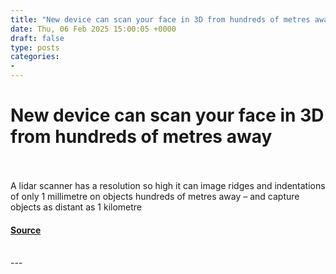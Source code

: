 ```yaml
---
title: "New device can scan your face in 3D from hundreds of metres away"
date: Thu, 06 Feb 2025 15:00:05 +0000
draft: false
type: posts
categories: 
- 
---
```

# New device can scan your face in 3D from hundreds of metres away

<br/>

<br/>
A lidar scanner has a resolution so high it can image ridges and indentations of only 1 millimetre on objects hundreds of metres away – and capture objects as distant as 1 kilometre

#### [Source](https://www.newscientist.com/article/2467107-new-device-can-scan-your-face-in-3d-from-hundreds-of-metres-away/?utm_campaign=RSS%7CNSNS&utm_source=NSNS&utm_medium=RSS&utm_content=technology)

<br/>
---
